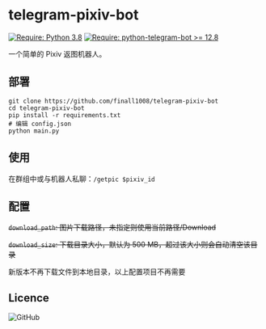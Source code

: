 # telegram-pixiv-bot
[![Require: Python 3.8](https://img.shields.io/badge/Python-3.8-blue)](https://www.python.org/)
[![Require: python-telegram-bot >= 12.8](https://img.shields.io/badge/python--telegram--bot-%3E%3D%2012.6.1-blue)](https://github.com/python-telegram-bot/python-telegram-bot)


一个简单的 Pixiv 返图机器人。

## 部署

```shell
git clone https://github.com/finall1008/telegram-pixiv-bot
cd telegram-pixiv-bot
pip install -r requirements.txt
# 编辑 config.json
python main.py
```

## 使用

在群组中或与机器人私聊：`/getpic $pixiv_id`

## 配置

~~`download_path`: 图片下载路径，未指定则使用当前路径/Download~~

~~`download_size`: 下载目录大小，默认为 500 MB，超过该大小则会自动清空该目录~~

新版本不再下载文件到本地目录，以上配置项目不再需要

## Licence

![GitHub](https://img.shields.io/github/license/finall1008/telegram-pixiv-bot)